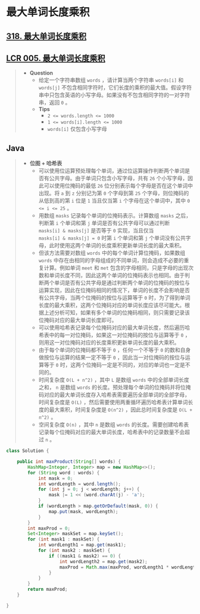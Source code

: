 # 最大单词长度乘积

## [318. 最大单词长度乘积](https://leetcode.cn/problems/maximum-product-of-word-lengths/)

## [LCR 005. 最大单词长度乘积](https://leetcode.cn/problems/aseY1I/)

> - **Question**
>   - 给定一个字符串数组 `words` ，请计算当两个字符串 `words[i]` 和 `words[j]` 不包含相同字符时，它们长度的乘积的最大值。假设字符串中只包含英语的小写字母。如果没有不包含相同字符的一对字符串，返回 `0` 。
>   - **Tips**
>     - `2 <= words.length <= 1000`
>     - `1 <= words[i].length <= 1000`
>     - `words[i]` 仅包含小写字母

## Java

> - **位图 + 哈希表**
>   - 可以使用位运算预处理每个单词，通过位运算操作判断两个单词是否有公共字母。由于单词只包含小写字母，共有 `26` 个小写字母，因此可以使用位掩码的最低 `26` 位分别表示每个字母是否在这个单词中出现。将 `a` 到 `z` 分别记为第 `0` 个字母到第 `25` 个字母，则位掩码的从低到高的第 `i` 位是 `1` 当且仅当第 `i` 个字母在这个单词中，其中 `0 <= i <= 25` 。
>   - 用数组 `masks` 记录每个单词的位掩码表示。计算数组 `masks` 之后，判断第 `i` 个单词和第 `j` 单词是否有公共字母可以通过判断 `masks[i] & masks[j]` 是否等于 `0` 实现，当且仅当 `masks[i] & masks[j] = 0` 时第 `i` 个单词和第 `j` 个单词没有公共字母，此时使用这两个单词的长度乘积更新单词长度的最大乘积。
>   - 但该方法需要对数组 `words` 中的每个单词计算位掩码，如果数组 `words` 中存在由相同的字母组成的不同单词，则会造成不必要的重复计算。例如单词 `meet` 和 `met` 包含的字母相同，只是字母的出现次数和单词长度不同，因此这两个单词的位掩码表示也相同。由于判断两个单词是否有公共字母是通过判断两个单词的位掩码的按位与运算实现，因此在位掩码相同的情况下，单词的长度不会影响是否有公共字母，当两个位掩码的按位与运算等于 `0` 时，为了得到单词长度的最大乘积，这两个位掩码对应的单词长度应该尽可能大。根据上述分析可知，如果有多个单词的位掩码相同，则只需要记录该位掩码对应的最大单词长度即可。
>   - 可以使用哈希表记录每个位掩码对应的最大单词长度，然后遍历哈希表中的每一对位掩码，如果这一对位掩码的按位与运算等于 `0` ，则用这一对位掩码对应的长度乘积更新单词长度的最大乘积。
>   - 由于每个单词的位掩码都不等于 `0` ，任何一个不等于 `0` 的数和自身做按位与运算的结果一定不等于 `0` ，因此当一对位掩码的按位与运算等于 `0` 时，这两个位掩码一定是不同的，对应的单词也一定是不同的。
>   - 时间复杂度 `O(L + n^2)` ，其中 `L` 是数组 `words` 中的全部单词长度之和， `n` 是数组 `words` 的长度。预处理每个单词的位掩码并将位掩码对应的最大单词长度存入哈希表需要遍历全部单词的全部字母，时间复杂度是 `O(L)` ，然后需要使用两重循环遍历哈希表计算单词长度的最大乘积，时间复杂度是 `O(n^2)` ，因此总时间复杂度是 `O(L + n^2)` 。
>   - 空间复杂度 `O(n)` ，其中 `n` 是数组 `words` 的长度。需要创建哈希表记录每个位掩码对应的最大单词长度，哈希表中的记录数量不会超过 `n` 。

```java
class Solution {

    public int maxProduct(String[] words) {
        HashMap<Integer, Integer> map = new HashMap<>();
        for (String word : words) {
            int mask = 0;
            int wordLength = word.length();
            for (int j = 0; j < wordLength; j++) {
                mask |= 1 << (word.charAt(j) - 'a');
            }
            if (wordLength > map.getOrDefault(mask, 0)) {
                map.put(mask, wordLength);
            }
        }
        int maxProd = 0;
        Set<Integer> maskSet = map.keySet();
        for (int mask1 : maskSet) {
            int wordLength1 = map.get(mask1);
            for (int mask2 : maskSet) {
                if ((mask1 & mask2) == 0) {
                    int wordLength2 = map.get(mask2);
                    maxProd = Math.max(maxProd, wordLength1 * wordLength2);
                }
            }
        }
        return maxProd;
    }

}
```

